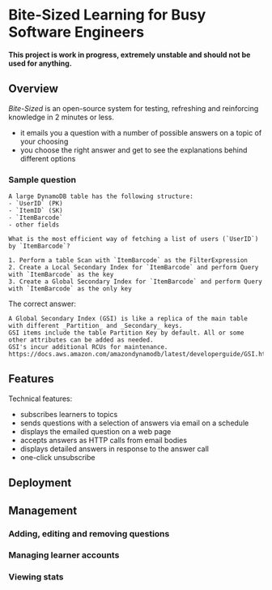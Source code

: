 # Bite-Sized Learning for Busy Software Engineers

**This project is work in progress, extremely unstable and should not be used for anything.**

## Overview

_Bite-Sized_ is an open-source system for testing, refreshing and reinforcing knowledge in 2 minutes or less.
- it emails you a question with a number of possible answers on a topic of your choosing
- you choose the right answer and get to see the explanations behind different options

### Sample question

```
A large DynamoDB table has the following structure:
- `UserID` (PK)
- `ItemID` (SK)
- `ItemBarcode`
- other fields

What is the most efficient way of fetching a list of users (`UserID`) by `ItemBarcode`?

1. Perform a table Scan with `ItemBarcode` as the FilterExpression
2. Create a Local Secondary Index for `ItemBarcode` and perform Query with `ItemBarcode` as the key
3. Create a Global Secondary Index for `ItemBarcode` and perform Query with `ItemBarcode` as the only key
```

The correct answer:
```
A Global Secondary Index (GSI) is like a replica of the main table with different _Partition_ and _Secondary_ keys.
GSI items include the table Partition Key by default. All or some other attributes can be added as needed.
GSI's incur additional RCUs for maintenance.
https://docs.aws.amazon.com/amazondynamodb/latest/developerguide/GSI.html
```

## Features

Technical features:
- subscribes learners to topics
- sends questions with a selection of answers via email on a schedule
- displays the emailed question on a web page
- accepts answers as HTTP calls from email bodies
- displays detailed answers in response to the answer call
- one-click unsubscribe

## Deployment

## Management

### Adding, editing and removing questions

### Managing learner accounts

### Viewing stats
